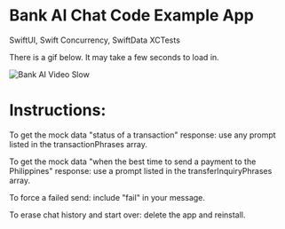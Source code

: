 # Bank AI Chat Code Example App
SwiftUI, Swift Concurrency, SwiftData XCTests

There is a gif below. It may take a few seconds to load in.

![Bank AI Video Slow](https://github.com/user-attachments/assets/2a0f7b92-c44b-47e7-8572-ed3c02048014)

# Instructions:

To get the mock data "status of a transaction" response: use any prompt listed in the transactionPhrases array.

To get the mock data "when the best time to send a payment to the Philippines" response: use a prompt listed in the transferInquiryPhrases array.

To force a failed send: include "fail" in your message.

To erase chat history and start over: delete the app and reinstall.
